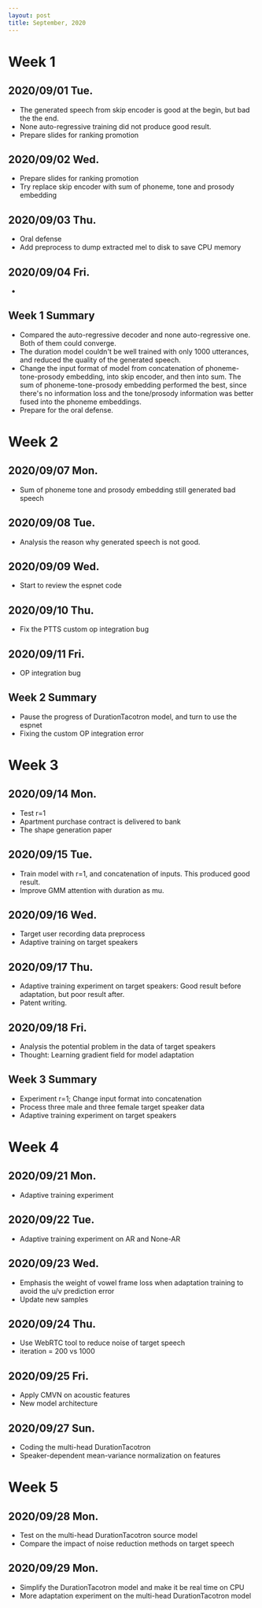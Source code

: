 ```yaml
---
layout: post
title: September, 2020
---
```


# Week 1

## 2020/09/01 Tue.

* The generated speech from skip encoder is good at the begin, but bad the the end.
* None auto-regressive training did not produce good result.
* Prepare slides for ranking promotion

## 2020/09/02 Wed.

* Prepare slides for ranking promotion
* Try replace skip encoder with sum of phoneme, tone and prosody embedding

## 2020/09/03 Thu.

* Oral defense
* Add preprocess to dump extracted mel to disk to save CPU memory

##  2020/09/04 Fri.

*

## Week 1 Summary

* Compared the auto-regressive decoder and none auto-regressive one. Both of them could converge.
* The duration model couldn't be well trained with only 1000 utterances, and reduced the quality of the generated speech.
* Change the input format of model from concatenation of phoneme-tone-prosody embedding, into skip encoder, and then into sum. The sum of phoneme-tone-prosody embedding performed the best, since there's no information loss and the tone/prosody information was better fused into the phoneme embeddings.
* Prepare for the oral defense.

# Week 2

## 2020/09/07 Mon.

* Sum of phoneme tone and prosody embedding still generated bad speech

## 2020/09/08 Tue.

* Analysis the reason why generated speech is not good.

## 2020/09/09 Wed.

* Start to review the espnet code

## 2020/09/10 Thu.

* Fix the PTTS custom op integration bug

## 2020/09/11 Fri.

* OP integration bug

## Week 2 Summary

* Pause the progress of DurationTacotron model, and turn to use the espnet
* Fixing the custom OP integration error

# Week 3

## 2020/09/14 Mon.

* Test r=1
* Apartment purchase contract is delivered to bank
* The shape generation paper

## 2020/09/15 Tue.

* Train model with r=1, and concatenation of inputs. This produced good result.
* Improve GMM attention with duration as mu.

## 2020/09/16 Wed.

* Target user recording data preprocess
* Adaptive training on target speakers

## 2020/09/17 Thu.

* Adaptive training experiment on target speakers: Good result before adaptation, but poor result after.
* Patent writing.

## 2020/09/18 Fri.

* Analysis the potential problem in the data of target speakers
* Thought: Learning gradient field for model adaptation

## Week 3 Summary

* Experiment r=1; Change input format into concatenation
* Process three male and three female target speaker data
* Adaptive training experiment on target speakers

# Week 4

## 2020/09/21 Mon.

* Adaptive training experiment

## 2020/09/22 Tue.

* Adaptive training experiment on AR and None-AR 

## 2020/09/23 Wed.

* Emphasis the weight of vowel frame loss when adaptation training to avoid the u/v prediction error
* Update new samples

## 2020/09/24 Thu.

* Use WebRTC tool to reduce noise of target speech
* iteration = 200 vs 1000

## 2020/09/25 Fri.

* Apply CMVN on acoustic features
* New model architecture

## 2020/09/27 Sun.

* Coding the multi-head DurationTacotron
* Speaker-dependent mean-variance normalization on features

# Week 5

## 2020/09/28 Mon.

* Test on the multi-head DurationTacotron source model
* Compare the impact of noise reduction methods on target speech

## 2020/09/29 Mon.

* Simplify the DurationTacotron model and make it be real time on CPU
* More adaptation experiment on the multi-head DurationTacotron model